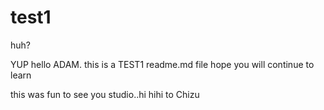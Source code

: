 # test1
huh?

YUP hello ADAM.
 this is a TEST1 readme.md file
hope you will continue to learn

this was fun to see you studio..hi hihi to Chizu

